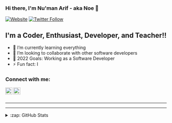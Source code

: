 ### Hi there, I'm Nu'man Arif - aka Noe 👋 

[![Website](https://img.shields.io/website?label=Noe.com&style=for-the-badge&url=https%3A%2F%2Fcodestackr.com)](https://noe-react-portfolio-app-v1.netlify.app/)
[![Twitter Follow](https://img.shields.io/twitter/follow/Noe?color=1DA1F2&logo=twitter&style=for-the-badge)](https://twitter.com/numanarif87)

## I'm a Coder, Enthusiast, Developer, and Teacher!!

- 🌱 I’m currently learning everything 
- 👯 I’m looking to collaborate with other software developers
- 🥅 2022 Goals: Working as a Software Developer
- ⚡ Fun fact: I 

### Connect with me:

[<img align="left" alt="akunumanarif | Twitter" width="22px" src="https://cdn.jsdelivr.net/npm/simple-icons@v3/icons/twitter.svg" />][twitter]
[<img align="left" alt="akunumanarif | LinkedIn" width="22px" src="https://cdn.jsdelivr.net/npm/simple-icons@v3/icons/linkedin.svg" />][linkedin]


<br />
<br />

---



---




<details>
  <summary>:zap: GitHub Stats</summary>

  <img align="left" alt="numanarif's GitHub Stats" src="https://noe-reactjs-admin-app.netlify.app/&show_icons=true&hide_border=true" />

</details>

[twitter]: https://twitter.com/numanarif87
[linkedin]: https://www.linkedin.com/in/nu-man-arif
